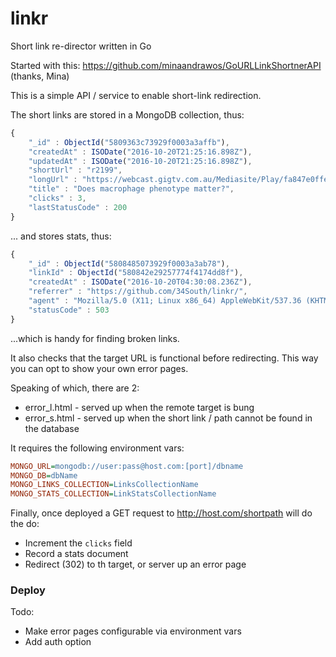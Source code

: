 # linkr
Short link re-director written in Go

Started with this: https://github.com/minaandrawos/GoURLLinkShortnerAPI (thanks, Mina)

This is a simple API / service to enable short-link redirection. 

The short links are stored in a MongoDB collection, thus:

```javascript
{
	"_id" : ObjectId("5809363c73929f0003a3affb"),
	"createdAt" : ISODate("2016-10-20T21:25:16.898Z"),
	"updatedAt" : ISODate("2016-10-20T21:25:16.898Z"),
	"shortUrl" : "r2199",
	"longUrl" : "https://webcast.gigtv.com.au/Mediasite/Play/fa847e0ffef84d46a935bfad0bc5bd441d",
	"title" : "Does macrophage phenotype matter?",
	"clicks" : 3,
	"lastStatusCode" : 200
}
```

... and stores stats, thus:

```javascript
{
	"_id" : ObjectId("5808485073929f0003a3ab78"),
	"linkId" : ObjectId("580842e29257774f4174dd8f"),
	"createdAt" : ISODate("2016-10-20T04:30:08.236Z"),
	"referrer" : "https://github.com/34South/linkr/",
	"agent" : "Mozilla/5.0 (X11; Linux x86_64) AppleWebKit/537.36 (KHTML, like Gecko) Chrome/53.0.2785.116 Safari/537.36",
	"statusCode" : 503
}
```

...which is handy for finding broken links.

It also checks that the target URL is functional before redirecting. This way you can opt to show your own error pages. 

Speaking of which, there are 2:

* error_l.html - served up when the remote target is bung
* error_s.html - served up when the short link / path cannot be found in the database

It requires the following environment vars:

```ini
MONGO_URL=mongodb://user:pass@host.com:[port]/dbname
MONGO_DB=dbName
MONGO_LINKS_COLLECTION=LinksCollectionName
MONGO_STATS_COLLECTION=LinkStatsCollectionName
```

Finally, once deployed a GET request to http://host.com/shortpath will do the do:

* Increment the `clicks` field
* Record a stats document
* Redirect (302) to th target, or server up an error page


### Deploy




Todo:
* Make error pages configurable via environment vars
* Add auth option












